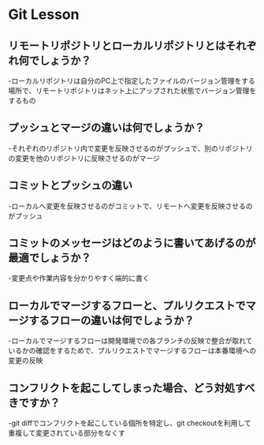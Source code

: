 # Git Lesson

## リモートリポジトリとローカルリポジトリとはそれぞれ何でしょうか？

  -ローカルリポジトリは自分のPC上で指定したファイルのバージョン管理をする場所で、リモートリポジトリはネット上にアップされた状態でバージョン管理をするもの

## プッシュとマージの違いは何でしょうか？

-それぞれのリポジトリ内で変更を反映させるのがプッシュで、別のリポジトリの変更を他のリポジトリに反映させるのがマージ

## コミットとプッシュの違い

-ローカルへ変更を反映させるのがコミットで、リモートへ変更を反映させるのがプッシュ

## コミットのメッセージはどのように書いてあげるのが最適でしょうか？

-変更点や作業内容を分かりやすく端的に書く

## ローカルでマージするフローと、プルリクエストでマージするフローの違いは何でしょうか？

-ローカルでマージするフローは開発環境での各ブランチの反映で整合が取れているかの確認をするためで、プルリクエストでマージするフローは本番環境への変更の反映

## コンフリクトを起こしてしまった場合、どう対処すべきですか？

-git diffでコンフリクトを起こしている個所を特定し、git checkoutを利用して重複して変更されている部分をなくす